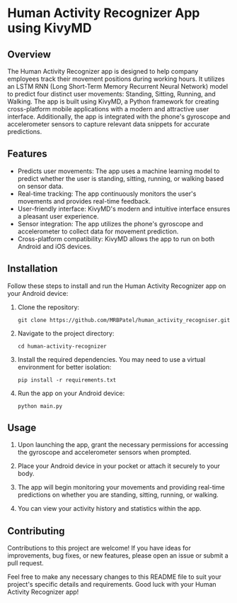 # Human Activity Recognizer App using KivyMD

## Overview
The Human Activity Recognizer app is designed to help company employees track their movement positions during working hours. It utilizes an LSTM RNN (Long Short-Term Memory Recurrent Neural Network) model to predict four distinct user movements: Standing, Sitting, Running, and Walking. The app is built using KivyMD, a Python framework for creating cross-platform mobile applications with a modern and attractive user interface. Additionally, the app is integrated with the phone's gyroscope and accelerometer sensors to capture relevant data snippets for accurate predictions.

## Features
- Predicts user movements: The app uses a machine learning model to predict whether the user is standing, sitting, running, or walking based on sensor data.
- Real-time tracking: The app continuously monitors the user's movements and provides real-time feedback.
- User-friendly interface: KivyMD's modern and intuitive interface ensures a pleasant user experience.
- Sensor integration: The app utilizes the phone's gyroscope and accelerometer to collect data for movement prediction.
- Cross-platform compatibility: KivyMD allows the app to run on both Android and iOS devices.

## Installation
Follow these steps to install and run the Human Activity Recognizer app on your Android device:

1. Clone the repository:
   ```
   git clone https://github.com/MRBPatel/human_activity_recogniser.git
   ```

2. Navigate to the project directory:
   ```
   cd human-activity-recognizer
   ```

3. Install the required dependencies. You may need to use a virtual environment for better isolation:
   ```
   pip install -r requirements.txt
   ```

4. Run the app on your Android device:
   ```
   python main.py
   ```

## Usage
1. Upon launching the app, grant the necessary permissions for accessing the gyroscope and accelerometer sensors when prompted.

2. Place your Android device in your pocket or attach it securely to your body.

3. The app will begin monitoring your movements and providing real-time predictions on whether you are standing, sitting, running, or walking.

4. You can view your activity history and statistics within the app.

## Contributing
Contributions to this project are welcome! If you have ideas for improvements, bug fixes, or new features, please open an issue or submit a pull request.


Feel free to make any necessary changes to this README file to suit your project's specific details and requirements. Good luck with your Human Activity Recognizer app!
